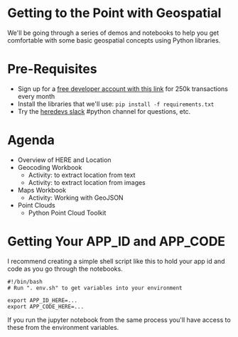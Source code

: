 
# Getting to the Point with Geospatial

We'll be going through a series of demos and notebooks to help you get
comfortable with some basic geospatial concepts using Python libraries.

# Pre-Requisites

- Sign up for a [free developer account with this link](https://developer.here.com/events/pycon2019) for 250k transactions every month
- Install the libraries that we'll use: `pip install -f requirements.txt`
- Try the [heredevs slack](https://t.her.is/Slack) #python channel for questions, etc.

# Agenda

- Overview of HERE and Location
- Geocoding Workbook
    - Activity: to extract location from text
    - Activity: to extract location from images
- Maps Workbook
    - Activity: Working with GeoJSON
- Point Clouds
    - Python Point Cloud Toolkit

# Getting Your APP_ID and APP_CODE

I recommend creating a simple shell script like this to hold your app id and
code as you go through the notebooks.

```
#!/bin/bash
# Run ". env.sh" to get variables into your environment

export APP_ID_HERE=...
export APP_CODE_HERE=...
```

If you run the jupyter notebook from the same process you'll have access
to these from the environment variables.
